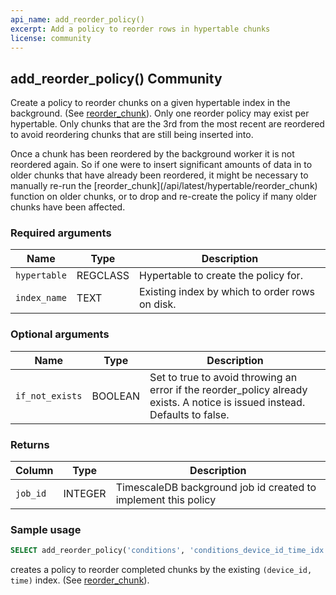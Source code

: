 ```yaml
---
api_name: add_reorder_policy()
excerpt: Add a policy to reorder rows in hypertable chunks
license: community
---
```


## add_reorder_policy() <tag type="community">Community</tag>
Create a policy to reorder chunks on a given hypertable index in the
background. (See [reorder_chunk](/hypertable/reorder_chunk)). Only one reorder policy may
exist per hypertable. Only chunks that are the 3rd from the most recent are
reordered to avoid reordering chunks that are still being inserted into.

<highlight type="tip">
 Once a chunk has been reordered by the background worker it is not 
reordered again. So if one were to insert significant amounts of data in to
older chunks that have already been reordered, it might be necessary to manually
re-run the [reorder_chunk](/api/latest/hypertable/reorder_chunk) function on older chunks, or to drop
and re-create the policy if many older chunks have been affected.
</highlight>

### Required arguments

|Name|Type|Description|
|---|---|---|
| `hypertable` | REGCLASS | Hypertable to create the policy for. |
| `index_name` | TEXT | Existing index by which to order rows on disk. |

### Optional arguments

|Name|Type|Description|
|---|---|---|
| `if_not_exists` | BOOLEAN |  Set to true to avoid throwing an error if the reorder_policy already exists. A notice is issued instead. Defaults to false. |

### Returns

|Column|Type|Description|
|---|---|---|
|`job_id`| INTEGER | TimescaleDB background job id created to implement this policy|


### Sample usage


```sql
SELECT add_reorder_policy('conditions', 'conditions_device_id_time_idx');
```

creates a policy to reorder completed chunks by the existing `(device_id, time)` index. (See [reorder_chunk](/hypertable/reorder_chunk)).
